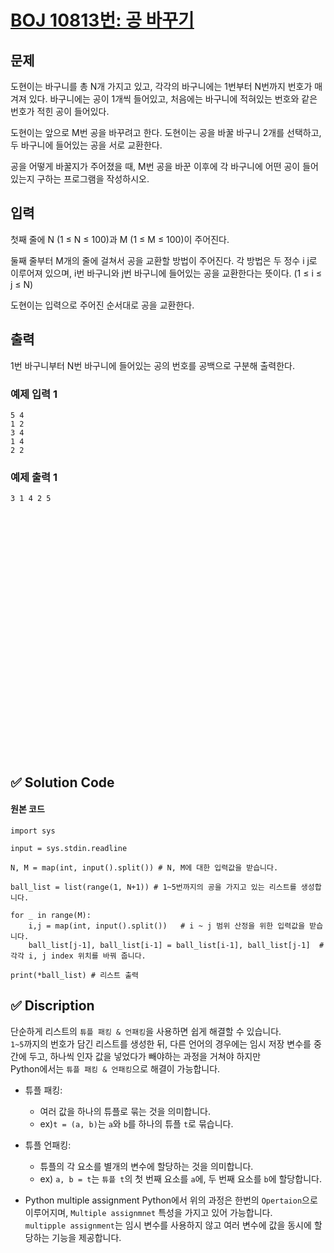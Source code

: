 # [BOJ 10813번: 공 바꾸기](https://www.acmicpc.net/problem/10813)

## 문제

도현이는 바구니를 총 N개 가지고 있고, 각각의 바구니에는 1번부터 N번까지 번호가 매겨져 있다. 바구니에는 공이 1개씩 들어있고, 처음에는 바구니에 적혀있는 번호와 같은 번호가 적힌 공이 들어있다.  

도현이는 앞으로 M번 공을 바꾸려고 한다. 도현이는 공을 바꿀 바구니 2개를 선택하고, 두 바구니에 들어있는 공을 서로 교환한다.  

공을 어떻게 바꿀지가 주어졌을 때, M번 공을 바꾼 이후에 각 바구니에 어떤 공이 들어있는지 구하는 프로그램을 작성하시오.  

## 입력

첫째 줄에 N (1 ≤ N ≤ 100)과 M (1 ≤ M ≤ 100)이 주어진다.  

둘째 줄부터 M개의 줄에 걸쳐서 공을 교환할 방법이 주어진다. 각 방법은 두 정수 i j로 이루어져 있으며, i번 바구니와 j번 바구니에 들어있는 공을 교환한다는 뜻이다. (1 ≤ i ≤ j ≤ N)  

도현이는 입력으로 주어진 순서대로 공을 교환한다.  

## 출력

1번 바구니부터 N번 바구니에 들어있는 공의 번호를 공백으로 구분해 출력한다.



### 예제 입력 1

```
5 4
1 2
3 4
1 4
2 2
```

### 예제 출력 1 

```
3 1 4 2 5
```

<br/>
<br/>
<br/>
<br/>
<br/>
<br/>
<br/>
<br/>
<br/>
<br/>
<br/>
<br/>
<br/>
<br/>
<br/>
<br/>
<br/>
<br/>
<br/>
<br/>
<br/>
<br/>
<br/>


## ✅ Solution Code

#### 원본 코드

```python3
import sys

input = sys.stdin.readline

N, M = map(int, input().split()) # N, M에 대한 입력값을 받습니다.

ball_list = list(range(1, N+1)) # 1~5번까지의 공을 가지고 있는 리스트를 생성합니다.

for _ in range(M):
    i,j = map(int, input().split())   # i ~ j 범위 산정을 위한 입력값을 받습니다.
    ball_list[j-1], ball_list[i-1] = ball_list[i-1], ball_list[j-1]  # 각각 i, j index 위치를 바꿔 줍니다. 

print(*ball_list) # 리스트 출력
```


## ✅ Discription

단순하게 리스트의 `튜플 패킹 & 언패킹`을 사용하면 쉽게 해결할 수 있습니다.  
`1~5`까지의 번호가 담긴 리스트를 생성한 뒤, 다른 언어의 경우에는 임시 저장 변수를 중간에 두고, 하나씩 인자 값을 넣었다가 빼야하는 과정을 거쳐야 하지만  
Python에서는 `튜플 패킹 & 언패킹`으로 해결이 가능합니다.  

* 튜플 패킹:
    * 여러 값을 하나의 튜플로 묶는 것을 의미합니다.
	* ex)`t = (a, b)`는 `a`와 `b`를 하나의 튜플 `t`로 묶습니다.
* 튜플 언패킹:
	* 튜플의 각 요소를 별개의 변수에 할당하는 것을 의미합니다.
	* ex) `a, b = t`는 `튜플 t`의 첫 번째 요소를 `a`에, 두 번째 요소를 `b`에 할당합니다.

* Python multiple assignment
    Python에서 위의 과정은 한번의 `Opertaion`으로 이루어지며, `Multiple assignmnet` 특성을 가지고 있어 가능합니다.  
    `multipple assignment`는 임시 변수를 사용하지 않고 여러 변수에 값을 동시에 할당하는 기능을 제공합니다.

<br/>